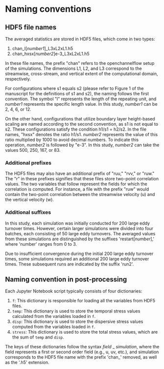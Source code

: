 # Naming conventions

## HDF5 file names
The averaged statistics are stored in HDF5 files, which come in two types:

1. chan_l[*number1*]_L3xL2xL1.h5
2. chan_hxsx[*number2*]e-3_L3xL2xL1.h5

In these file names, the prefix "chan" refers to the openchannelflow setup of the simulations. The dimensions L1, L2, and L3 correspond to the streamwise, cross-stream, and vertical extent of the computational domain, respectively.

For configurations where s1 equals s2 (please refer to Figure 1 of the manuscript for the definitions of s1 and s2), the naming follows the first convention. The symbol "l" represents the length of the repeating unit, and *number1* represents the specific length value. In this study, *number1* can be 2, 4, 6, or 12.

On the other hand, configurations that utilize boundary layer height-based scaling are named according to the second convention, as s1 is not equal to s2. These configurations satisfy the condition h1/s1 = h2/s2. In the file names, "hxsx" denotes the ratio h1/s1. *number2* represents the value of this ratio multiplied by 1000 to avoid decimal numbers. To indicate this operation, *number2* is followed by "e-3". In this study, *number2* can take the values 500, 250, 167, or 83.

### Additional prefixes
The HDF5 files may also have an additional prefix of "ruu," "rvv," or "ruw." The "r" in these prefixes signifies that these files store two-point correlation values. The two variables that follow represent the fields for which the correlation is computed. For instance, a file with the prefix "ruw" would contain the two-point correlation between the streamwise velocity (u) and the vertical velocity (w).

### Additional suffixes
In this study, each simulation was initially conducted for 200 large eddy turnover times. However, certain larger simulations were divided into four batches, each consisting of 50 large eddy turnovers. The averaged values from these simulations are distinguished by the suffixes 'restart[*number*],' where 'number' ranges from 0 to 3.

Due to insufficient convergence during the initial 200 large eddy turnover times, some simulations required an additional 200 large eddy turnover times. These subsequent runs are indicated by the suffix 'run2'. 

## Naming convention in post-processing
Each Jupyter Notebook script typically consists of four dictionaries:

1. `f`: This dictionary is responsible for loading all the variables from HDF5 files.
2. `temp`: This dictionary is used to store the temporal stress values calculated from the variables loaded in `f`.
3. `disp`: This dictionary is used to store the dispersive stress values computed from the variables loaded in `f`.
4. `stress`: This dictionary is used to store the total stress values, which are the sum of `temp` and `disp`.

The keys of these dictionaries follow the syntax *field* _ *simulation*, where the field represents a first or second order field (e.g., u, uv, etc.), and simulation corresponds to the HDF5 file name with the prefix 'chan_' removed, as well as the '.h5' extension.